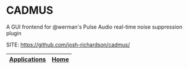 # CADMUS
 
 A GUI frontend for @werman&#39;s Pulse Audio real-time noise 
 suppression plugin
 
 SITE: https://github.com/josh-richardson/cadmus/

 | [Applications](https://portable-linux-apps.github.io/apps.html) | [Home](https://portable-linux-apps.github.io)
 | --- | --- |
